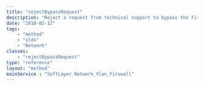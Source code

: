 ```yaml
---
title: "rejectBypassRequest"
description: "Reject a request from technical support to bypass the firewall. Once rejected, IBM support will not be able to route and unroute the VLAN on the firewall. "
date: "2018-02-12"
tags:
    - "method"
    - "sldn"
    - "Network"
classes:
    - "rejectBypassRequest"
type: "reference"
layout: "method"
mainService : "SoftLayer_Network_Vlan_Firewall"
---
```


